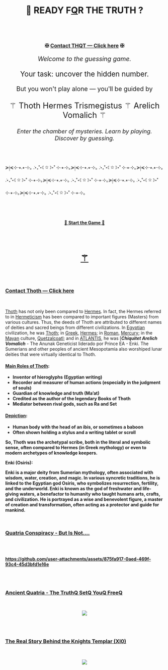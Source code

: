 
<br><br>


# <p align="center">    🧬 READY F[Q]()R  THE  TRUTH ?  

<br><br>

### <p align="center">  ✠  [Contact THQT — Click here](https://github.com/user-attachments/assets/5d2b99f7-6360-46cd-9e98-5effeb1b37cc)  ✠


<p align="center" style="font-size: 1.4em;"><em>Welcome to the guessing game.</em></p>  
<p align="center" style="font-size: 1.6em;">Your task: uncover the hidden number.</p>  
<p align="center" style="font-size: 1.4em;">But you won't play alone — you'll be guided by</p>  
<p align="center" style="font-size: 1.8em;">⚚ Thoth Hermes Trismegistus ⚚ Arelich Vomalich ⚚</p>  
<p align="center" style="font-size: 1.3em;"><em>Enter the chamber of mysteries. Learn by playing. Discover by guessing.</em></p>

<br><br>


≽༏≼⊹⋅⭒.⭒⋅⊹｡ ݁.⋆₊˚⋆☾✩☽⋆˚ ⊹⋅⭒⋅⊹｡≽༏≼⊹⋅⭒.⭒⋅⊹｡ ݁.⋆₊˚⋆☾✩☽⋆˚ ⊹⋅⭒⋅⊹｡≽༏≼⊹⋅⭒.⭒⋅⊹｡ ݁.⋆₊˚⋆☾✩☽⋆˚ ⊹⋅⭒⋅⊹｡≽༏≼⊹⋅⭒.⭒⋅⊹｡ ݁.⋆₊˚⋆☾✩☽⋆˚ ⊹⋅⭒⋅⊹｡≽༏≼⊹⋅⭒.⭒⋅⊹｡ ݁.⋆₊˚⋆☾✩☽⋆˚ ⊹⋅⭒⋅⊹｡≽༏≼⊹⋅⭒.⭒⋅⊹｡ ݁.⋆₊˚⋆☾✩☽⋆˚ ⊹⋅⭒⋅⊹｡


<br><br>


<p align="center">
  <a href="https://fabianacampanari.github.io/Thot-MentalistQ-GameQ/" target="_blank">
    🧿 <strong>Start the Game</strong> 🧿  
  </a>
</p>


<br><br>


<h1 align="center">
  <a href="https://fabianacampanari.github.io/Thot-MentalistQ-GameQ/" title="- The Mentalist Guesing Game ✠ Ancient Quatria">⚚</a>
</h1>



<br><br>

### [Contact Thoth — Click here]()

<br>


[Thoth]() has not only been compared to [Hermes](). In fact, the Hermes referred to in [Hermeticism]() has been compared to important figures (Masters) from various cultures. Thus, the deeds of Thoth are attributed to different names of deities and sacred beings from different civilizations. In [Egyptian]() civilization, he was [Thoth](); in [Greek](), [Hermes](); in [Roman](), [Mercury](); in the [Mayan]() culture, [Quetzalcoatl](); and in [ATLANTIS](), he was [***Chiquitet Arelich Vomalich*** - The Anunak Geneticist liderado por Prince EA - Enki. The Sumerians and other peoples of ancient Mesopotamia also worshiped lunar deities that were virtually identical to Thoth.

<b> 



#### [Main Roles of Thoth]():

- Inventor of hieroglyphs (Egyptian writing)
- Recorder and measurer of human actions (especially in the judgment of souls)
- Guardian of knowledge and truth (Ma’at)
- Credited as the author of the legendary Books of Thoth
- Mediator between rival gods, such as Ra and Set

<b>


#### [Depiction]():

- Human body with the head of an ibis, or sometimes a baboon
- Often shown holding a stylus and a writing tablet or scroll

So, Thoth was the archetypal scribe, both in the literal and symbolic sense, often compared to Hermes (in Greek mythology) or even to modern archetypes of knowledge keepers.


<b><b>


Enki (Osiris):

Enki is a major deity from Sumerian mythology, often associated with wisdom, water, creation, and magic. In various syncretic traditions, he is linked to the Egyptian god Osiris, who symbolizes resurrection, fertility, and the underworld. Enki is known as the god of freshwater and life-giving waters, a benefactor to humanity who taught humans arts, crafts, and civilization. He is portrayed as a wise and benevolent figure, a master of creation and transformation, often acting as a protector and guide for mankind.



<b><b>









<!--
Enlil (Set):
Enlil is another key figure in Sumerian myth, representing authority, the wind, and storms. He is often equated with the Egyptian god Set, a complex deity associated with chaos, desert storms, and conflict. Enlil embodies power, command, and sometimes destruction, acting as the god who enforces divine order but can also be a force of disruption. His role often contrasts with that of Enki, highlighting the balance between order and chaos, creation and destruction in mythology.
-->









<br>

### [Quatria Conspiracy - But Is Not....](https://www.timboucher.ca/?s=quatria)


<br><br>


https://github.com/user-attachments/assets/875fa917-0aed-469f-93c4-45d3bfd1e16e

<br>


<br>

### [Ancient Quatria - The TruthQ SetQ YouQ FreeQ ](https://lostbooks.gumroad.com/l/quatria-conspiracy)

<br>

<p align="center"> 
  <img src="https://github.com/user-attachments/assets/e2e15e61-e380-4414-beba-713c161c882d" />


<br><br>


### [The Real Story Behind the Knights Templar (XI0)](https://thoth3126.com.br/a-real-historia-por-tras-dos-cavaleiros-templarios-xi/)


<br>

<p align="center"> 
  <img src="https://github.com/user-attachments/assets/0b375ebd-e872-4009-8da1-7e46af75aa91" />



<br>



